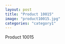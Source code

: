```yaml
---
layout: post
title: "Product 10015"
image: "product10015.jpg"
categories: "category1"
---
```

Product 10015
